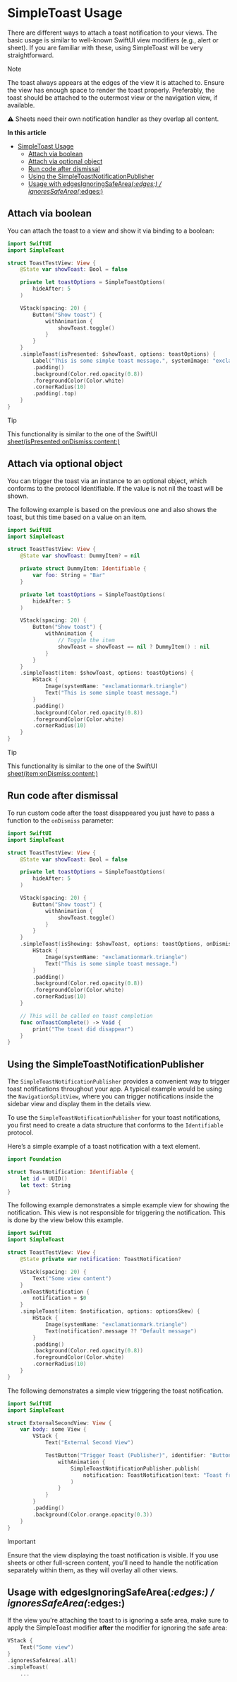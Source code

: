 # SimpleToast Usage

There are different ways to attach a toast notification to your views. The basic usage is similar to well-known SwiftUI view modifiers (e.g., alert or sheet). If you are familiar with these, using SimpleToast will be very straightforward.

> [!NOTE]
> The toast always appears at the edges of the view it is attached to. Ensure the view has enough space to render the toast properly. Preferably, the toast should be attached to the outermost view or the navigation view, if available.
>
> ⚠️ Sheets need their own notification handler as they overlap all content.

**In this article**
- [SimpleToast Usage](#simpletoast-usage)
  - [Attach via boolean](#attach-via-boolean)
  - [Attach via optional object](#attach-via-optional-object)
  - [Run code after dismissal](#run-code-after-dismissal)
  - [Using the SimpleToastNotificationPublisher](#using-the-simpletoastnotificationpublisher)
  - [Usage with edgesIgnoringSafeArea(_:edges:) / ignoresSafeArea(_:edges:)](#usage-with-edgesignoringsafeareaedges--ignoressafeareaedges)


## Attach via boolean
You can attach the toast to a view and show it via binding to a boolean:

```swift
import SwiftUI
import SimpleToast

struct ToastTestView: View {
    @State var showToast: Bool = false

    private let toastOptions = SimpleToastOptions(
        hideAfter: 5
    )

    VStack(spacing: 20) {
        Button("Show toast") {
            withAnimation {
                showToast.toggle()
            }
        }
    }
    .simpleToast(isPresented: $showToast, options: toastOptions) {
        Label("This is some simple toast message.", systemImage: "exclamationmark.triangle")
        .padding()
        .background(Color.red.opacity(0.8))
        .foregroundColor(Color.white)
        .cornerRadius(10)
        .padding(.top)
    }
}
```
> [!TIP]
> This functionality is similar to the one of the SwiftUI [sheet(isPresented:onDismiss:content:)](https://developer.apple.com/documentation/swiftui/view/sheet(ispresented:ondismiss:content:))

## Attach via optional object

You can trigger the toast via an instance to an optional object, which conforms to the protocol Identifiable. If the value is not nil the toast will be shown.

The following example is based on the previous one and also shows the toast, but this time based on a value on an item.

```swift
import SwiftUI
import SimpleToast

struct ToastTestView: View {
    @State var showToast: DummyItem? = nil

    private struct DummyItem: Identifiable {
        var foo: String = "Bar"
    }

    private let toastOptions = SimpleToastOptions(
        hideAfter: 5
    )

    VStack(spacing: 20) {
        Button("Show toast") {
            withAnimation {
                // Toggle the item
                showToast = showToast == nil ? DummyItem() : nil
            }
        }
    }
    .simpleToast(item: $showToast, options: toastOptions) {
        HStack {
            Image(systemName: "exclamationmark.triangle")
            Text("This is some simple toast message.")
        }
        .padding()
        .background(Color.red.opacity(0.8))
        .foregroundColor(Color.white)
        .cornerRadius(10)
    }
}
```

> [!TIP]
> This functionality is similar to the one of the SwiftUI [sheet(item:onDismiss:content:)](https://developer.apple.com/documentation/swiftui/view/sheet(item:ondismiss:content:))

## Run code after dismissal

To run custom code after the toast disappeared you just have to pass a function to the `onDismiss` parameter:
```swift
import SwiftUI
import SimpleToast

struct ToastTestView: View {
    @State var showToast: Bool = false

    private let toastOptions = SimpleToastOptions(
        hideAfter: 5
    )

    VStack(spacing: 20) {
        Button("Show toast") {
            withAnimation {
                showToast.toggle()
            }
        }
    }
    .simpleToast(isShowing: $showToast, options: toastOptions, onDismiss: onToastComplete) {
        HStack {
            Image(systemName: "exclamationmark.triangle")
            Text("This is some simple toast message.")
        }
        .padding()
        .background(Color.red.opacity(0.8))
        .foregroundColor(Color.white)
        .cornerRadius(10)
    }

    // This will be called on toast completion
    func onToastComplete() -> Void {
        print("The toast did disappear")
    }
}
```

## Using the SimpleToastNotificationPublisher

The `SimpleToastNotificationPublisher` provides a convenient way to trigger toast notifications throughout your app. A typical example would be using the `NavigationSplitView`, where you can trigger notifications inside the sidebar view and display them in the details view.

To use the `SimpleToastNotificationPublisher` for your toast notifications, you first need to create a data structure that conforms to the `Identifiable` protocol.

Here’s a simple example of a toast notification with a text element.

```swift
import Foundation

struct ToastNotification: Identifiable {
    let id = UUID()
    let text: String
}
```
The following example demonstrates a simple example view for showing the notification. This view is not responsible for triggering the notification. This is done by the view below this example.

```swift
import SwiftUI
import SimpleToast

struct ToastTestView: View {
    @State private var notification: ToastNotification?

    VStack(spacing: 20) {
        Text("Some view content")
    }
    .onToastNotification {
        notification = $0
    }
    .simpleToast(item: $notification, options: optionsSkew) {
        HStack {
            Image(systemName: "exclamationmark.triangle")
            Text(notification?.message ?? "Default message")
        }
        .padding()
        .background(Color.red.opacity(0.8))
        .foregroundColor(Color.white)
        .cornerRadius(10)
    }
}
```

The following demonstrates a simple view triggering the toast notification.

```swift
import SwiftUI
import SimpleToast

struct ExternalSecondView: View {
    var body: some View {
        VStack {
            Text("External Second View")

            TestButton("Trigger Toast (Publisher)", identifier: "ButtonPublisher") {
                withAnimation {
                    SimpleToastNotificationPublisher.publish(
                        notification: ToastNotification(text: "Toast from publisher")
                    )
                }
            }
        }
        .padding()
        .background(Color.orange.opacity(0.3))
    }
}
```

> [!IMPORTANT]
> Ensure that the view displaying the toast notification is visible. If you use sheets or other full-screen content, you’ll need to handle the notification separately within them, as they will overlay all other views.

## Usage with edgesIgnoringSafeArea(_:edges:) / ignoresSafeArea(_:edges:)

If the view you're attaching the toast to is ignoring a safe area, make sure to apply the SimpleToast modifier **after** the modifier for ignoring the safe area:

```swift
VStack {
    Text("Some view")
}
.ignoresSafeArea(.all)
.simpleToast(
    ...
```